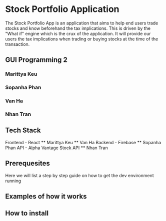# Stock Portfolio Application
The Stock Portfolio App is an application that aims to help end users trade stocks and know beforehand the tax implications. This is driven by the "What if" engine which is the crux of the application. It will provide our users the tax implications when trading or buying stocks at the time of the transaction.  

## GUI Programming 2
### Marittya Keu
### Sopanha Phan
### Van Ha
### Nhan Tran

## Tech Stack
Frontend - React
 ** Marittya Keu
 ** Van Ha
Backend - Firebase
 ** Sopanha Phan
API - Alpha Vantage Stock API
 ** Nhan Tran


## Prerequesites
Here we will list a step by step guide on how to get the dev environment running


## Examples of how it works


## How to install
